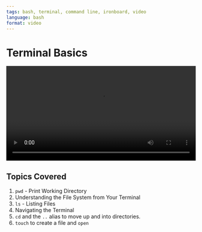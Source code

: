 ```yaml
---
tags: bash, terminal, command line, ironboard, video
language: bash
format: video
---
```


# Terminal Basics

<video controls width="100%">
  <source src="http://flatiron-videos.s3.amazonaws.com/ironboard/command-line-basics.mp4" type="video/mp4" >
    Your browser does not support the video tag. We recommend using Chrome
</video>

## Topics Covered

1. `pwd` - Print Working Directory
2. Understanding the File System from Your Terminal
2. `ls` - Listing Files
3. Navigating the Terminal
3. `cd` and the `..` alias to move up and into directories.
4. `touch` to create a file and `open`

